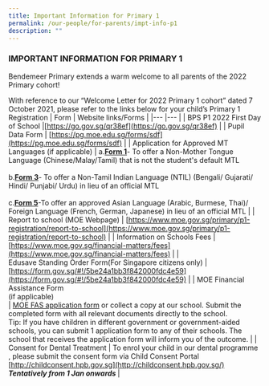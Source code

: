 ```yaml
---
title: Important Information for Primary 1
permalink: /our-people/for-parents/impt-info-p1
description: ""
---
```

### IMPORTANT INFORMATION FOR PRIMARY 1
Bendemeer Primary extends a warm welcome to all parents of the 2022 Primary cohort!  

With reference to our “Welcome Letter for 2022 Primary 1 cohort” dated 7 October 2021, please refer to the links below for your child’s Primary 1 Registration
| Form 	| Website links/Forms 	|
|---	|---	|
| BPS P1 2022 First Day of School 	|[https://go.gov.sg/qr38ef](https://go.gov.sg/qr38ef)	|
| Pupil Data Form 	| [https://pg.moe.edu.sg/forms/sdf](https://pg.moe.edu.sg/forms/sdf)	|
| Application for Approved MT Languages (if applicable)  	| a.**[Form 1](/files/Form%201-NMTL.pdf)**- To offer a Non-Mother Tongue Language (Chinese/Malay/Tamil) that is not the student's default MTL<br><br>b.**[Form 3](/files/Form%203%20-%20NTIL.pdf)**- To offer a Non-Tamil Indian Language (NTIL) (Bengali/ Gujarati/ Hindi/ Punjabi/ Urdu) in lieu of an official MTL<br><br>c.**[Form 5](/files/Form%205%20-%20AsLFL.pdf)**-To offer an approved Asian Language (Arabic, Burmese, Thai)/ Foreign Language (French, German, Japanese) in lieu of an official MTL 	|
| Report to school (MOE Webpage) 	| [https://www.moe.gov.sg/primary/p1-registration/report-to-school](https://www.moe.gov.sg/primary/p1-registration/report-to-school) 	|
| Information on Schools Fees 	| [https://www.moe.gov.sg/financial-matters/fees](https://www.moe.gov.sg/financial-matters/fees)	|
| <br>Edusave Standing Order Form(For Singapore citizens only) 	| [https://form.gov.sg/#!/5be24a1bb3f842000fdc4e59](https://form.gov.sg/#!/5be24a1bb3f842000fdc4e59)	|
| MOE Financial Assistance Form<br>(if applicable)<br>  	| [MOE FAS application form](/files/MOE-FAS-application-form.pdf) or collect a copy at our school. Submit the completed form with all relevant documents directly to the school.<br>Tip: If you have children in different government or government-aided schools, you can submit 1 application form to any of their schools. The school that receives the application form will inform you of the outcome. 	|
| Consent for Dental Treatment 	| To enrol your child in our dental programme , please submit the consent form via Child Consent Portal [http://childconsent.hpb.gov.sg](http://childconsent.hpb.gov.sg/)<br><b><em>Tentatively from 1 Jan onwards </em></b>	|

<b><u>